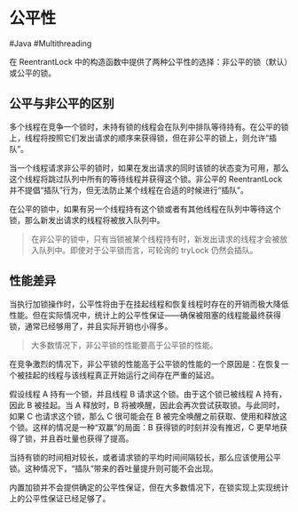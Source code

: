 # 公平性
#Java #Multithreading 

在 ReentrantLock 中的构造函数中提供了两种公平性的选择：非公平的锁（默认）或公平的锁。

## 公平与非公平的区别

多个线程在竞争一个锁时，未持有锁的线程会在队列中排队等待持有。在公平的锁上，线程将按照它们发出请求的顺序来获得锁，但在非公平的锁上，则允许“插队”。

当一个线程请求非公平的锁时，如果在发出请求的同时该锁的状态变为可用，那么这个线程将跳过队列中所有的等待线程并获得这个锁。非公平的 ReentrantLock 并不提倡“插队”行为，但无法防止某个线程在合适的时候进行“插队”。

在公平的锁中，如果有另一个线程持有这个锁或者有其他线程在队列中等待这个锁，那么新发出请求的线程将被放入队列中。

> 在非公平的锁中，只有当锁被某个线程持有时，新发出请求的线程才会被放入队列中。即使对于公平锁而言，可轮询的 tryLock 仍然会插队。

## 性能差异

当执行加锁操作时，公平性将由于在挂起线程和恢复线程时存在的开销而极大降低性能。但在实际情况中，统计上的公平性保证——确保被阻塞的线程能最终获得锁，通常已经够用了，并且实际开销也小得多。

> 大多数情况下，非公平锁的性能要高于公平锁的性能。

在竞争激烈的情况下，非公平锁的性能高于公平锁的性能的一个原因是：在恢复一个被挂起的线程与该线程真正开始运行之间存在严重的延迟。

假设线程 A 持有一个锁，并且线程 B 请求这个锁。由于这个锁已被线程 A 持有，因此 B 被挂起。当 A 释放时，B 将被唤醒，因此会再次尝试获取锁。与此同时，如果 C 也请求这个锁，那么 C 很可能会在 B 被完全唤醒之前获取、使用和释放这个锁。这样的情况是一种“双赢”的局面：B 获得锁的时刻并没有推迟，C 更早地获得了锁，并且吞吐量也获得了提高。

当持有锁的时间相对较长，或者请求锁的平均时间间隔较长，那么应该使用公平锁。这种情况下，“插队”带来的吞吐量提升则可能不会出现。

内置加锁并不会提供确定的公平性保证，但在大多数情况下，在锁实现上实现统计上的公平性保证已经足够了。